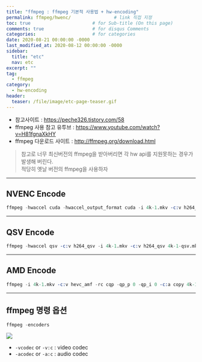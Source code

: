 ```yaml
---
title: "ffmpeg : ffmpeg 기본적 사용법 + hw-encoding"
permalink: ffmpeg/hwenc/                # link 직접 지정
toc: true                       # for Sub-title (On this page)
comments: true                  # for disqus Comments
categories:                     # for categories
date: 2020-08-21 00:00:00 -0000
last_modified_at: 2020-08-12 00:00:00 -0000
sidebar:
  title: "etc"
  nav: etc
excerpt: ""
tag:
  - ffmpeg
category:
  - hw-encoding
header:
  teaser: /file/image/etc-page-teaser.gif
---
```


* 참고사이트 : https://peche326.tistory.com/58
* ffmpeg 사용 참고 유투브 : https://www.youtube.com/watch?v=H81fgnaXkHY
* ffmpeg 다운로드 사이트 : http://ffmpeg.org/download.html

> 참고로 너무 최신버전의 ffmpeg을 받아버리면 각 hw api를 지원못하는 경우가 발생해 버린다.<br>
> 적당히 옛날 버전의 ffmpeg을 사용하자<br>

---

## NVENC Encode

```s
ffmpeg -hwaccel cuda -hwaccel_output_format cuda -i 4k-1.mkv -c:v h264_nvenc -preset slow 4k-1-output.mkv
```

---

## QSV Encode

```s
ffmpeg -hwaccel qsv -c:v h264_qsv -i 4k-1.mkv -c:v h264_qsv 4k-1-qsv.mkv
```

---

## AMD Encode

```s
ffmpeg -i 4k-1.mkv -c:v hevc_amf -rc cqp -qp_p 0 -qp_i 0 -c:a copy 4k-1-amd.mkv
```

---

## ffmpeg 명령 옵션

```s
ffmpeg -encoders
```

![](/file/image/ffmpeg-hwenc.png)

* `-vcodec` or `-v:c` : video codec
* `-acodec` or `-a:c` : audio codec